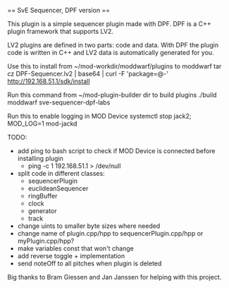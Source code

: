 == SvE Sequencer, DPF version ==

This plugin is a simple sequencer plugin made with DPF.
DPF is a C++ plugin framework that supports LV2.

LV2 plugins are defined in two parts: code and data.
With DPF the plugin code is written in C++ and LV2 data is automatically generated for you.

Use this to install from ~/mod-workdir/moddwarf/plugins to moddwarf
tar cz DPF-Sequencer.lv2 | base64 | curl -F 'package=@-' http://192.168.51.1/sdk/install

Run this command from ~/mod-plugin-builder dir to build plugins
./build moddwarf sve-sequencer-dpf-labs

Run this to enable logging in MOD Device
systemctl stop jack2; MOD_LOG=1 mod-jackd

TODO:
- add ping to bash script to check if MOD Device is connected before installing plugin
    * ping -c 1 192.168.51.1 > /dev/null
- split code in different classes:
    * sequencerPlugin
    * euclideanSequencer
    * ringBuffer
    * clock
    * generator
    * track
- change uints to smaller byte sizes where needed
- change name of plugin.cpp/hpp to sequencerPlugin.cpp/hpp or myPlugin.cpp/hpp?
- make variables const that won't change
- add reverse toggle + implementation
- send noteOff to all pitches when plugin is deleted

Big thanks to Bram Giessen and Jan Janssen for helping with this project.
